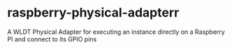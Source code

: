 # raspberry-physical-adapterr
A WLDT Physical Adapter for executing an instance directly on a Raspberry PI and connect to its GPIO pins
